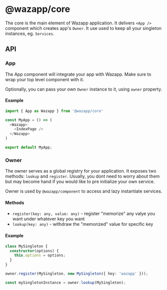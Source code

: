 # @wazapp/core

The core is the main element of Wazapp application. It delivers `<App />` component which creates app's `Owner`. It use used to keep all your singleton instances, eg. `Services`.

## API

### App

The App component will integrate your app with Wazapp. Make sure to wrap your top level component with it.

Optionally, you can pass your own `Owner` instance to it, using `owner` property.

#### Example

```typescript
import { App as Wazapp } from '@wazapp/core'

const MyApp = () => (
  <Wazapp>
    <IndexPage />
  </Wazapp>
)

export default MyApp;
```

### Owner

The owner serves as a global registry for your application.
It exposes two methods: `lookup` and `register`. Usually, you dont need to worry about them but may become hand if you would like to pre initialize your own service.

Owner is used by `@wazapp/component` to access and lazy instantiate services.

#### Methods

- `register(key: any, value: any)` - register "memorize" any valye you want under whatever key you want
- `lookup(key: any)` - withdraw the "memorized" value for specific key

#### Example

```typescript
class MySingleton {
  constructor(options) {
    this.options = options;
  }
}

owner.register(MySingleton, new MySingleton({ hey: 'wazapp' }));

const mySingletonInstance = owner.lookup(MySingleton);
```